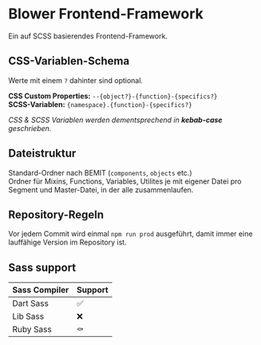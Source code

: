 # Blower Frontend-Framework

Ein auf SCSS basierendes Frontend-Framework.

## CSS-Variablen-Schema
Werte mit einem `?` dahinter sind optional.

**CSS Custom Properties:** `--{object?}-{function}-{specifics?}`  
**SCSS-Variablen:** `{namespace}.{function}-{specifics?}`

_CSS & SCSS Variablen werden dementsprechend in **kebab-case** geschrieben._

## Dateistruktur
Standard-Ordner nach BEMIT (`components`, `objects` etc.)  
Ordner für Mixins, Functions, Variables, Utilites je mit eigener Datei pro Segment und Master-Datei, in der alle zusammenlaufen.

## Repository-Regeln
Vor jedem Commit wird einmal `npm run prod` ausgeführt, damit immer eine lauffähige Version im Repository ist.

## Sass support

| Sass Compiler | Support |
| ------------- | ------- |
| Dart Sass     | ✅      |
| Lib Sass      | ❌      |
| Ruby Sass     | ⚰️      |
